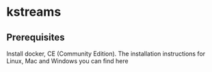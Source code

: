 # kstreams
## Prerequisites 
  Install docker, CE (Community Edition). The installation instructions for Linux, Mac and Windows you can find here
